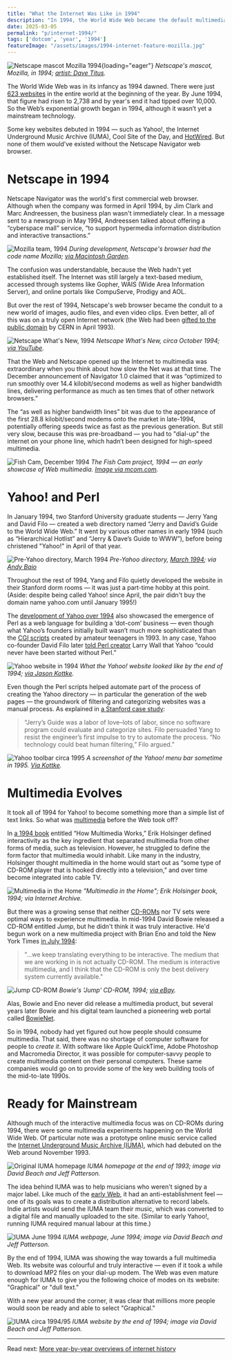 ```yaml
---
title: "What the Internet Was Like in 1994"
description: "In 1994, the World Wide Web became the default multimedia channel of the Internet. With the launch of Netscape Navigator and early websites like Yahoo! and HotWired, the Web achieved lift-off."
date: 2025-03-05
permalink: "p/internet-1994/"
tags: ['dotcom', 'year', '1994']
featureImage: "/assets/images/1994-internet-feature-mozilla.jpg"
---
```


![Netscape mascot Mozilla 1994](/assets/images/1994-internet-feature-mozilla.jpg){loading="eager"}
*Netscape's mascot, Mozilla, in 1994; [artist: Dave Titus](https://www.davetitus.com/mozilla/).*

The World Wide Web was in its infancy as 1994 dawned. There were just [623 websites](https://stuff.mit.edu/people/mkgray/net/web-growth-summary.html) in the entire world at the beginning of the year. By June 1994, that figure had risen to 2,738 and by year's end it had tipped over 10,000. So the Web’s exponential growth began in 1994, although it wasn’t yet a mainstream technology.

Some key websites debuted in 1994 — such as Yahoo!, the Internet Underground Music Archive (IUMA), Cool Site of the Day, and [HotWired](https://www.wired.com/2014/10/wired-hotwired-anniversary/). But none of them would’ve existed without the Netscape Navigator web browser.

# Netscape in 1994

Netscape Navigator was the world's first commercial web browser. Although when the company was formed in April 1994, by Jim Clark and Marc Andreessen, the business plan wasn't immediately clear. In a message sent to a newsgroup in May 1994, Andreessen talked about offering a “cyberspace mall” service, “to support hypermedia information distribution and interactive transactions.”

![Mozilla team, 1994](/assets/images/Netscape_0.96_3b.jpg)
*During development, Netscape's browser had the code name Mozilla; [via Macintosh Garden](https://macintoshgarden.org/apps/mosaic-netscape-09x).*

The confusion was understandable, because the Web hadn't yet established itself. The Internet was still largely a text-based medium, accessed through systems like Gopher, WAIS (Wide Area Information Server), and online portals like CompuServe, Prodigy and AOL.

But over the rest of 1994, Netscape's web browser became the conduit to a new world of images, audio files, and even video clips. Even better, all of this was on a truly open Internet network (the Web had been [gifted to the public domain](/p/1993-mosaic-launches-and-the-web-is-set-free/) by CERN in April 1993).

![Netscape What's New, 1994](/assets/images/netscape-whatsnew-1994.jpg)
*Netscape What's New, circa October 1994; [via YouTube](https://www.youtube.com/watch?v=wjkwTrPZ9Dk).*

That the Web and Netscape opened up the Internet to multimedia was extraordinary when you think about how slow the Net was at that time. The December announcement of Navigator 1.0 claimed that it was “optimized to run smoothly over 14.4 kilobit/second modems as well as higher bandwidth lines, delivering performance as much as ten times that of other network browsers.”

The “as well as higher bandwidth lines” bit was due to the appearance of the first 28.8 kilobit/second modems onto the market in late-1994, potentially offering speeds twice as fast as the previous generation. But still very slow, because this was pre-broadband — you had to "dial-up" the internet on your phone line, which hadn’t been designed for high-speed multimedia.

![Fish Cam, December 1994](/assets/images/fishcam-1994-recreation.jpg)
*The Fish Cam project, 1994 — an early showcase of Web multimedia. [Image via mcom&#46;com](http://home.mcom.com/fishcam/fishcam.html).*

# Yahoo! and Perl

In January 1994, two Stanford University graduate students — Jerry Yang and David Filo — created a web directory named “Jerry and David’s Guide to the World Wide Web.” It went by various other names in early 1994 (such as “Hierarchical Hotlist” and “Jerry & Dave’s Guide to WWW”), before being christened "Yahoo!" in April of that year. 

![Pre-Yahoo directory, March 1994](/assets/images/wdh/yahoo_mar94-1024x752.png)
*Pre-Yahoo directory, [March 1994](https://web.archive.org/web/20020306054244/http://public.yahoo.com/~filo/stanford/940324/); via [Andy Baio](https://twitter.com/waxpancake/status/1381343947985805313)*

Throughout the rest of 1994, Yang and Filo quietly developed the website in their Stanford dorm rooms — it was just a part-time hobby at this point. (Aside: despite being called Yahoo! since April, the pair didn't buy the domain name yahoo&#46;com until January 1995!)

The [development of Yahoo over 1994](/p/1994-perl-yahoo/) also showcased the emergence of Perl as a web language for building a ‘dot-com’ business — even though what Yahoo’s founders initially built wasn’t much more sophisticated than the [CGI scripts](/p/1993-cgi-scripts-and-early-server-side-web-programming/) created by amateur teenagers in 1993. In any case, Yahoo co-founder David Filo later [told Perl creator](https://www.salon.com/1998/10/13/feature_269/) Larry Wall that Yahoo “could never have been started without Perl.”

![Yahoo website in 1994](/assets/images/yahoo-1994-viakottke.png)
*What the Yahoo! website looked like by the end of 1994; [via Jason Kottke](https://kottke.org/plus/misc/yahoo-1994/).*

Even though the Perl scripts helped automate part of the process of creating the Yahoo directory — in particular the generation of the web pages — the groundwork of filtering and categorizing websites was a manual process. As explained in [a Stanford case study](https://hugepdf.com/download/yahoo-1995-first-round-financing-stanford-technology-ventures-stvp-1998-005-prog_pdf#):

> “Jerry’s Guide was a labor of love–lots of labor, since no software program could evaluate and categorize sites. Filo persuaded Yang to resist the engineer’s first impulse to try to automate the process. “No technology could beat human filtering,” Filo argued.”

![Yahoo toolbar circa 1995](/assets/images/Yahoo-toolbar-95.gif)
*A screenshot of the Yahoo! menu bar sometime in 1995. [Via Kottke](https://kottke.org/01/01/my-interest-piqued-by-toms).*

# Multimedia Evolves

It took all of 1994 for Yahoo! to become something more than a simple list of text links. So what was [multimedia](/p/multimedia-gulch-1994/) before the Web took off? 

In [a 1994 book](https://archive.org/details/howmultimediawor00hols) entitled “How Multimedia Works,”⁠ Erik Holsinger defined interactivity as the key ingredient that separated multimedia from other forms of media, such as television. However, he struggled to define the form factor that multimedia would inhabit. Like many in the industry, Holsinger thought multimedia in the home would start out as “some type of CD-ROM player that is hooked directly into a television,” and over time become integrated into cable TV.

![Multimedia in the Home](/assets/images/Holsinger-book1.jpg)
*"Multimedia in the Home"; Erik Holsinger book, 1994; via Internet Archive.*

But there was a growing sense that neither [CD-ROMs](/p/cd-roms-1994/) nor TV sets were optimal ways to experience multimedia. In mid-1994 David Bowie released a CD-ROM entitled *Jump*, but he didn't think it was truly interactive. He'd begun work on a new multimedia project with Brian Eno and told the New York Times [in July 1994](https://www.nytimes.com/1994/07/28/arts/the-pop-life-789496.html?searchResultPosition=1):

> "...we keep translating everything to be interactive. The medium that we are working in is not actually CD-ROM. The medium is interactive multimedia, and I think that the CD-ROM is only the best delivery system currently available."

![Jump CD-ROM](/assets/images/jump-cdrom-product2.jpg)
*Bowie's 'Jump' CD-ROM, 1994; [via eBay](https://www.ebay.co.uk/itm/126568617096).*

Alas, Bowie and Eno never did release a multimedia product, but several years later Bowie and his digital team launched a pioneering web portal called [BowieNet](/p/bowienet-the-inside-story/).

So in 1994, nobody had yet figured out how people should consume multimedia. That said, there was no shortage of computer software for people to *create it*. With software like Apple QuickTime, Adobe Photoshop and Macromedia Director, it was possible for computer-savvy people to create multimedia content on their personal computers. These same companies would go on to provide some of the key web building tools of the mid-to-late 1990s.

# Ready for Mainstream

Although much of the interactive multimedia focus was on CD-ROMs during 1994, there were some multimedia experiments happening on the World Wide Web. Of particular note was a prototype online music service called the [Internet Underground Music Archive (IUMA)](/p/iuma-1994/), which had debuted on the Web around November 1993. 

![Original IUMA homepage](/assets/images/original-iuma-page.jpg)
*IUMA homepage at the end of 1993; image via David Beach and Jeff Patterson.*

The idea behind IUMA was to help musicians who weren't signed by a major label. Like much of the [early Web](/p/1993-mosaic-launches-and-the-web-is-set-free/), it had an anti-establishment feel — one of its goals was to create a distribution alternative to record labels. Indie artists would send the IUMA team their music, which was converted to a digital file and manually uploaded to the site. (Similar to early Yahoo!, running IUMA required manual labour at this time.)

![IUMA June 1994](/assets/images/iuma-june94b.jpg)
*IUMA webpage, June 1994; image via David Beach and Jeff Patterson.*

By the end of 1994, IUMA was showing the way towards a full multimedia Web. Its website was colourful and truly interactive — even if it took a while to download MP2 files on your dial-up modem. The Web was even mature enough for IUMA to give you the following choice of modes on its website: "Graphical" or "dull text." 

With a new year around the corner, it was clear that millions more people would soon be ready and able to select "Graphical."

![IUMA circa 1994/95](/assets/images/iuma-aug94b.jpg)
*IUMA website by the end of 1994; image via David Beach and Jeff Patterson.*

***

Read next: [More year-by-year overviews of internet history](/year/)